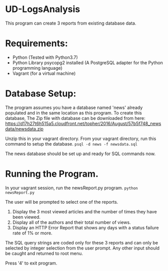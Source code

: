 # UD-LogsAnalysis

This program can create 3 reports from existing database data.


# Requirements:

* Python (Tested with Python3.7)
* Python Library psycopg2 installed (A PostgreSQL adapter for the Python programming language)
* Vagrant (for a virtual machine)


# Database Setup:

The program assumes you have a database named 'news' already populated and in the same location as this program. To create this database, 
The Zip file with database can be downloaded from here: https://d17h27t6h515a5.cloudfront.net/topher/2016/August/57b5f748_newsdata/newsdata.zip

Unzip this in your vagrant directory. From your vagrant directory, run this command to setup the database.
```psql -d news -f newsdata.sql```

The news database should be set up and ready for SQL commands now.

# Running the Program.

In your vagrant session, run the newsReport.py program.
```python newsReport.py```

The user will be prompted to select one of the reports.
1. Display the 3 most viewed articles and the number of times they have been viewed.
2. Display all of the authors and their total number of views.
3. Display an HTTP Error Report that shows any days with a status failure rate of 1% or more. 

The SQL query strings are coded only for these 3 reports and can only be selected by integer selection from the user prompt. Any other input should be caught and returned to root menu. 

Press '4' to exit program. 
